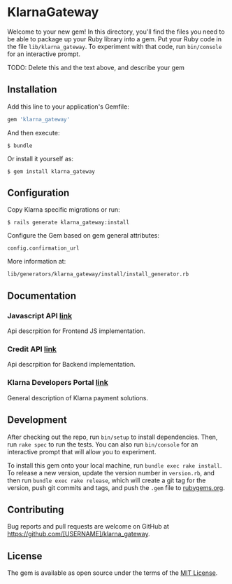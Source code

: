 # KlarnaGateway

Welcome to your new gem! In this directory, you'll find the files you need to be able to package up your Ruby library into a gem. Put your Ruby code in the file `lib/klarna_gateway`. To experiment with that code, run `bin/console` for an interactive prompt.

TODO: Delete this and the text above, and describe your gem

## Installation

Add this line to your application's Gemfile:

```ruby
gem 'klarna_gateway'
```

And then execute:

    $ bundle

Or install it yourself as:

    $ gem install klarna_gateway


## Configuration

Copy Klarna specific migrations or run:

    $ rails generate klarna_gateway:install

Configure the Gem based on gem general attributes:

    config.confirmation_url

More information at:

    lib/generators/klarna_gateway/install/install_generator.rb


## Documentation

### Javascript API [link](https://credit.klarnacdn.net/lib/v1/index.html)

Api descrpition for Frontend JS implementation.

### Credit API [link](https://developers.klarna.com/api/)

Api descrpition for Backend implementation.

### Klarna Developers Portal [link](https://developers.klarna.com/)

General description of Klarna payment solutions.


## Development

After checking out the repo, run `bin/setup` to install dependencies. Then, run `rake spec` to run the tests. You can also run `bin/console` for an interactive prompt that will allow you to experiment.

To install this gem onto your local machine, run `bundle exec rake install`. To release a new version, update the version number in `version.rb`, and then run `bundle exec rake release`, which will create a git tag for the version, push git commits and tags, and push the `.gem` file to [rubygems.org](https://rubygems.org).

## Contributing

Bug reports and pull requests are welcome on GitHub at https://github.com/[USERNAME]/klarna_gateway.


## License

The gem is available as open source under the terms of the [MIT License](http://opensource.org/licenses/MIT).

